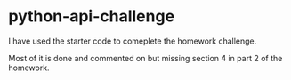 # python-api-challenge

I have used the starter code to comeplete the homework challenge.

Most of it is done and commented on but missing section 4 in part 2 of the homework. 
